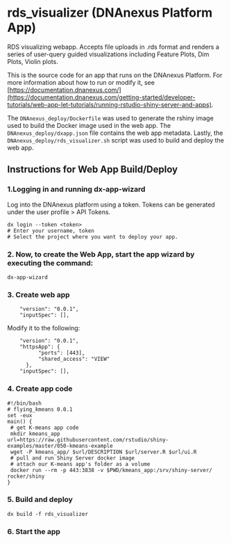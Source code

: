 <!-- dx-header -->
# rds_visualizer (DNAnexus Platform App)

RDS visualizing webapp. Accepts file uploads in .rds format and renders a series of user-query guided visualizations including Feature Plots, Dim Plots, Violin plots.

This is the source code for an app that runs on the DNAnexus Platform.
For more information about how to run or modify it, see
[https://documentation.dnanexus.com/](https://documentation.dnanexus.com/getting-started/developer-tutorials/web-app-let-tutorials/running-rstudio-shiny-server-and-apps).
<!-- /dx-header -->

<!-- Insert a description of your app here -->
The `DNAnexus_deploy/Dockerfile` was used to generate the rshiny image used to build the Docker image used in the web app. The `DNAnexus_deploy/dxapp.json` file contains the web app metadata. Lastly, the `DNAnexus_deploy/rds_visualizer.sh` script was used to build and deploy the web app.

## Instructions for Web App Build/Deploy

### 1.Logging in and running dx-app-wizard

Log into the DNAnexus platform using a token. Tokens can be generated under the user profile > API Tokens.

```
dx login --token <token>
# Enter your username, token
# Select the project where you want to deploy your app.
```
### 2. Now, to create the Web App, start the app wizard by executing the command:
```
dx-app-wizard
```


### 3. Create web app
```
    "version": "0.0.1",
    "inputSpec": [],
```

Modify it to the following:

```
    "version": "0.0.1",
    "httpsApp": {
          "ports": [443],
          "shared_access": "VIEW"
      },
    "inputSpec": [],
```

### 4. Create app code
```
#!/bin/bash
# flying_kmeans 0.0.1
set -eux
main() {
 # get K-means app code
 mkdir kmeans_app
url=https://raw.githubusercontent.com/rstudio/shiny-examples/master/050-kmeans-example
 wget -P kmeans_app/ $url/DESCRIPTION $url/server.R $url/ui.R
 # pull and run Shiny Server docker image
 # attach our K-means app's folder as a volume
 docker run --rm -p 443:3838 -v $PWD/kmeans_app:/srv/shiny-server/ rocker/shiny
}

```
### 5. Build and deploy
```
dx build -f rds_visualizer
```

### 6. Start the app

<!--
TODO: This app directory was automatically generated by dx-app-wizard;
please edit this Readme.md file to include essential documentation about
your app that would be helpful to users. (Also see the
Readme.developer.md.) Once you're done, you can remove these TODO
comments.

For more info, see https://documentation.dnanexus.com/developer.
-->
